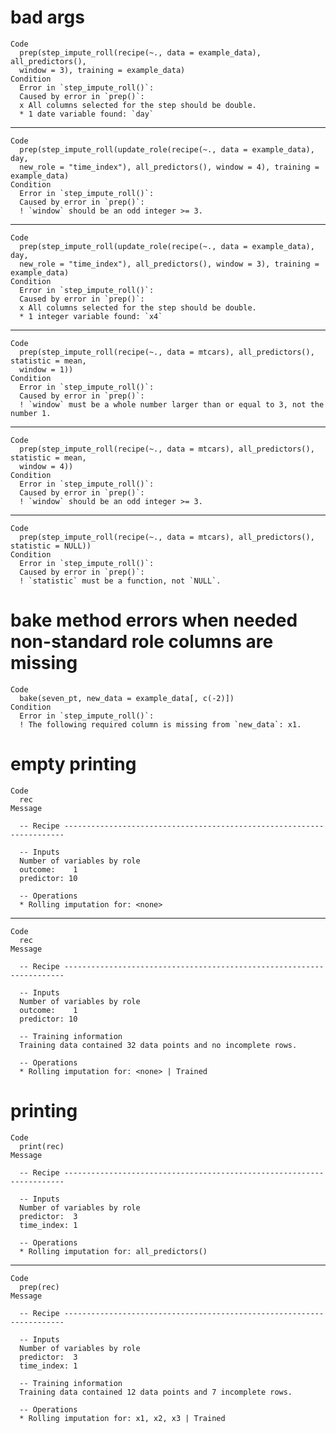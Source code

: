 # bad args

    Code
      prep(step_impute_roll(recipe(~., data = example_data), all_predictors(),
      window = 3), training = example_data)
    Condition
      Error in `step_impute_roll()`:
      Caused by error in `prep()`:
      x All columns selected for the step should be double.
      * 1 date variable found: `day`

---

    Code
      prep(step_impute_roll(update_role(recipe(~., data = example_data), day,
      new_role = "time_index"), all_predictors(), window = 4), training = example_data)
    Condition
      Error in `step_impute_roll()`:
      Caused by error in `prep()`:
      ! `window` should be an odd integer >= 3.

---

    Code
      prep(step_impute_roll(update_role(recipe(~., data = example_data), day,
      new_role = "time_index"), all_predictors(), window = 3), training = example_data)
    Condition
      Error in `step_impute_roll()`:
      Caused by error in `prep()`:
      x All columns selected for the step should be double.
      * 1 integer variable found: `x4`

---

    Code
      prep(step_impute_roll(recipe(~., data = mtcars), all_predictors(), statistic = mean,
      window = 1))
    Condition
      Error in `step_impute_roll()`:
      Caused by error in `prep()`:
      ! `window` must be a whole number larger than or equal to 3, not the number 1.

---

    Code
      prep(step_impute_roll(recipe(~., data = mtcars), all_predictors(), statistic = mean,
      window = 4))
    Condition
      Error in `step_impute_roll()`:
      Caused by error in `prep()`:
      ! `window` should be an odd integer >= 3.

---

    Code
      prep(step_impute_roll(recipe(~., data = mtcars), all_predictors(), statistic = NULL))
    Condition
      Error in `step_impute_roll()`:
      Caused by error in `prep()`:
      ! `statistic` must be a function, not `NULL`.

# bake method errors when needed non-standard role columns are missing

    Code
      bake(seven_pt, new_data = example_data[, c(-2)])
    Condition
      Error in `step_impute_roll()`:
      ! The following required column is missing from `new_data`: x1.

# empty printing

    Code
      rec
    Message
      
      -- Recipe ----------------------------------------------------------------------
      
      -- Inputs 
      Number of variables by role
      outcome:    1
      predictor: 10
      
      -- Operations 
      * Rolling imputation for: <none>

---

    Code
      rec
    Message
      
      -- Recipe ----------------------------------------------------------------------
      
      -- Inputs 
      Number of variables by role
      outcome:    1
      predictor: 10
      
      -- Training information 
      Training data contained 32 data points and no incomplete rows.
      
      -- Operations 
      * Rolling imputation for: <none> | Trained

# printing

    Code
      print(rec)
    Message
      
      -- Recipe ----------------------------------------------------------------------
      
      -- Inputs 
      Number of variables by role
      predictor:  3
      time_index: 1
      
      -- Operations 
      * Rolling imputation for: all_predictors()

---

    Code
      prep(rec)
    Message
      
      -- Recipe ----------------------------------------------------------------------
      
      -- Inputs 
      Number of variables by role
      predictor:  3
      time_index: 1
      
      -- Training information 
      Training data contained 12 data points and 7 incomplete rows.
      
      -- Operations 
      * Rolling imputation for: x1, x2, x3 | Trained

